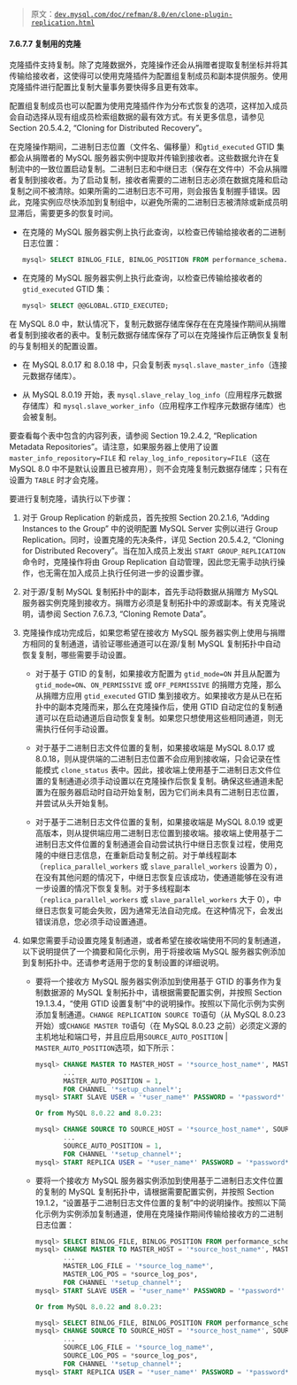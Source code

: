 > 原文：[`dev.mysql.com/doc/refman/8.0/en/clone-plugin-replication.html`](https://dev.mysql.com/doc/refman/8.0/en/clone-plugin-replication.html)

#### 7.6.7.7 复制用的克隆

克隆插件支持复制。除了克隆数据外，克隆操作还会从捐赠者提取复制坐标并将其传输给接收者，这使得可以使用克隆插件为配置组复制成员和副本提供服务。使用克隆插件进行配置比复制大量事务要快得多且更有效率。

配置组复制成员也可以配置为使用克隆插件作为分布式恢复的选项，这样加入成员会自动选择从现有组成员检索组数据的最有效方式。有关更多信息，请参见 Section 20.5.4.2, “Cloning for Distributed Recovery”。

在克隆操作期间，二进制日志位置（文件名、偏移量）和`gtid_executed` GTID 集都会从捐赠者的 MySQL 服务器实例中提取并传输到接收者。这些数据允许在复制流中的一致位置启动复制。二进制日志和中继日志（保存在文件中）不会从捐赠者复制到接收者。为了启动复制，接收者需要的二进制日志必须在数据克隆和启动复制之间不被清除。如果所需的二进制日志不可用，则会报告复制握手错误。因此，克隆实例应尽快添加到复制组中，以避免所需的二进制日志被清除或新成员明显滞后，需要更多的恢复时间。

+   在克隆的 MySQL 服务器实例上执行此查询，以检查已传输给接收者的二进制日志位置：

    ```sql
    mysql> SELECT BINLOG_FILE, BINLOG_POSITION FROM performance_schema.clone_status;
    ```

+   在克隆的 MySQL 服务器实例上执行此查询，以检查已传输给接收者的`gtid_executed` GTID 集：

    ```sql
    mysql> SELECT @@GLOBAL.GTID_EXECUTED;
    ```

在 MySQL 8.0 中，默认情况下，复制元数据存储库保存在在克隆操作期间从捐赠者复制到接收者的表中。复制元数据存储库保存了可以在克隆操作后正确恢复复制的与复制相关的配置设置。

+   在 MySQL 8.0.17 和 8.0.18 中，只会复制表 `mysql.slave_master_info`（连接元数据存储库）。

+   从 MySQL 8.0.19 开始，表 `mysql.slave_relay_log_info`（应用程序元数据存储库）和 `mysql.slave_worker_info`（应用程序工作程序元数据存储库）也会被复制。

要查看每个表中包含的内容列表，请参阅 Section 19.2.4.2, “Replication Metadata Repositories”。请注意，如果服务器上使用了设置 `master_info_repository=FILE` 和 `relay_log_info_repository=FILE`（这在 MySQL 8.0 中不是默认设置且已被弃用），则不会克隆复制元数据存储库；只有在设置为 `TABLE` 时才会克隆。

要进行复制克隆，请执行以下步骤：

1.  对于 Group Replication 的新成员，首先按照 Section 20.2.1.6, “Adding Instances to the Group” 中的说明配置 MySQL Server 实例以进行 Group Replication。同时，设置克隆的先决条件，详见 Section 20.5.4.2, “Cloning for Distributed Recovery”。当在加入成员上发出 `START GROUP_REPLICATION` 命令时，克隆操作将由 Group Replication 自动管理，因此您无需手动执行操作，也无需在加入成员上执行任何进一步的设置步骤。

1.  对于源/复制 MySQL 复制拓扑中的副本，首先手动将数据从捐赠方 MySQL 服务器实例克隆到接收方。捐赠方必须是复制拓扑中的源或副本。有关克隆说明，请参阅 Section 7.6.7.3, “Cloning Remote Data”。

1.  克隆操作成功完成后，如果您希望在接收方 MySQL 服务器实例上使用与捐赠方相同的复制通道，请验证哪些通道可以在源/复制 MySQL 复制拓扑中自动恢复复制，哪些需要手动设置。

    +   对于基于 GTID 的复制，如果接收方配置为 `gtid_mode=ON` 并且从配置为 `gtid_mode=ON`、`ON_PERMISSIVE` 或 `OFF_PERMISSIVE` 的捐赠方克隆，那么从捐赠方应用 `gtid_executed` GTID 集到接收方。如果接收方是从已在拓扑中的副本克隆而来，那么在克隆操作后，使用 GTID 自动定位的复制通道可以在启动通道后自动恢复复制。如果您只想使用这些相同通道，则无需执行任何手动设置。

    +   对于基于二进制日志文件位置的复制，如果接收端是 MySQL 8.0.17 或 8.0.18，则从提供端的二进制日志位置不会应用到接收端，只会记录在性能模式 `clone_status` 表中。因此，接收端上使用基于二进制日志文件位置的复制通道必须手动设置以在克隆操作后恢复复制。确保这些通道未配置为在服务器启动时自动开始复制，因为它们尚未具有二进制日志位置，并尝试从头开始复制。

    +   对于基于二进制日志文件位置的复制，如果接收端是 MySQL 8.0.19 或更高版本，则从提供端应用二进制日志位置到接收端。接收端上使用基于二进制日志文件位置的复制通道会自动尝试执行中继日志恢复过程，使用克隆的中继日志信息，在重新启动复制之前。对于单线程副本（`replica_parallel_workers` 或 `slave_parallel_workers` 设置为 0），在没有其他问题的情况下，中继日志恢复应该成功，使通道能够在没有进一步设置的情况下恢复复制。对于多线程副本（`replica_parallel_workers` 或 `slave_parallel_workers` 大于 0），中继日志恢复可能会失败，因为通常无法自动完成。在这种情况下，会发出错误消息，您必须手动设置通道。

1.  如果您需要手动设置克隆复制通道，或者希望在接收端使用不同的复制通道，以下说明提供了一个摘要和简化示例，用于将接收端 MySQL 服务器实例添加到复制拓扑中。还请参考适用于您的复制设置的详细说明。

    +   要将一个接收方 MySQL 服务器实例添加到使用基于 GTID 的事务作为复制数据源的 MySQL 复制拓扑中，请根据需要配置实例，并按照 Section 19.1.3.4，“使用 GTID 设置复制”中的说明操作。按照以下简化示例为实例添加复制通道。`CHANGE REPLICATION SOURCE TO`语句（从 MySQL 8.0.23 开始）或`CHANGE MASTER TO`语句（在 MySQL 8.0.23 之前）必须定义源的主机地址和端口号，并且应启用`SOURCE_AUTO_POSITION` | `MASTER_AUTO_POSITION`选项，如下所示：

        ```sql
        mysql> CHANGE MASTER TO MASTER_HOST = '*source_host_name*', MASTER_PORT = *source_port_num*,
               ...
               MASTER_AUTO_POSITION = 1,
               FOR CHANNEL '*setup_channel*';
        mysql> START SLAVE USER = '*user_name*' PASSWORD = '*password*' FOR CHANNEL '*setup_channel*';

        Or from MySQL 8.0.22 and 8.0.23:

        mysql> CHANGE SOURCE TO SOURCE_HOST = '*source_host_name*', SOURCE_PORT = *source_port_num*,
               ...
               SOURCE_AUTO_POSITION = 1,
               FOR CHANNEL '*setup_channel*';
        mysql> START REPLICA USER = '*user_name*' PASSWORD = '*password*' FOR CHANNEL '*setup_channel*';
        ```

    +   要将一个接收方 MySQL 服务器实例添加到使用基于二进制日志文件位置的复制的 MySQL 复制拓扑中，请根据需要配置实例，并按照 Section 19.1.2，“设置基于二进制日志文件位置的复制”中的说明操作。按照以下简化示例为实例添加复制通道，使用在克隆操作期间传输给接收方的二进制日志位置：

        ```sql
        mysql> SELECT BINLOG_FILE, BINLOG_POSITION FROM performance_schema.clone_status;
        mysql> CHANGE MASTER TO MASTER_HOST = '*source_host_name*', MASTER_PORT = *source_port_num*,
               ...
               MASTER_LOG_FILE = '*source_log_name*',
               MASTER_LOG_POS = *source_log_pos*,
               FOR CHANNEL '*setup_channel*';
        mysql> START SLAVE USER = '*user_name*' PASSWORD = '*password*' FOR CHANNEL '*setup_channel*';

        Or from MySQL 8.0.22 and 8.0.23:

        mysql> SELECT BINLOG_FILE, BINLOG_POSITION FROM performance_schema.clone_status;
        mysql> CHANGE SOURCE TO SOURCE_HOST = '*source_host_name*', SOURCE_PORT = *source_port_num*,
               ...
               SOURCE_LOG_FILE = '*source_log_name*',
               SOURCE_LOG_POS = *source_log_pos*,
               FOR CHANNEL '*setup_channel*';
        mysql> START REPLICA USER = '*user_name*' PASSWORD = '*password*' FOR CHANNEL '*setup_channel*';
        ```
